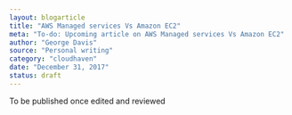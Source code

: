 ```yaml
---
layout: blogarticle
title: "AWS Managed services Vs Amazon EC2"
meta: "To-do: Upcoming article on AWS Managed services Vs Amazon EC2"
author: "George Davis"
source: "Personal writing"
category: "cloudhaven"
date: "December 31, 2017"
status: draft
---
```


To be published once edited and reviewed